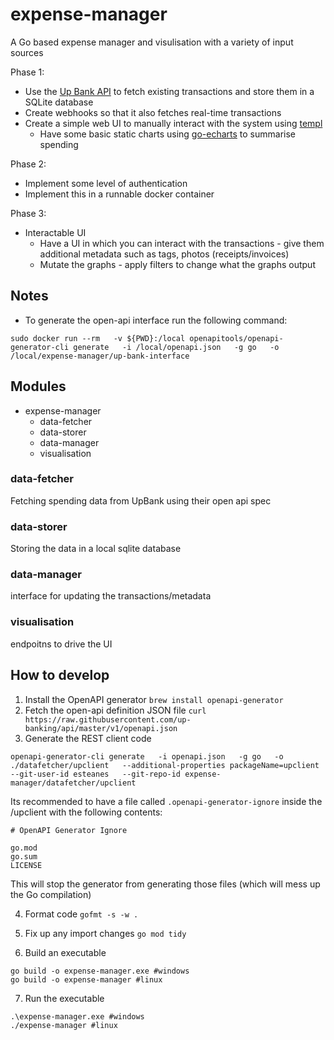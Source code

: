 # expense-manager
A Go based expense manager and visulisation with a variety of input sources

Phase 1:
* Use the [Up Bank API](https://github.com/up-banking/api) to fetch existing transactions and store them in a SQLite database
* Create webhooks so that it also fetches real-time transactions
* Create a simple web UI to manually interact with the system using [templ](https://github.com/a-h/templ)
    * Have some basic static charts using [go-echarts](https://github.com/go-echarts/go-echarts) to summarise spending

Phase 2:
* Implement some level of authentication
* Implement this in a runnable docker container

Phase 3:
* Interactable UI
    * Have a UI in which you can interact with the transactions - give them additional metadata such as tags, photos (receipts/invoices)
    * Mutate the graphs - apply filters to change what the graphs output


## Notes

* To generate the open-api interface run the following command: 
```
sudo docker run --rm   -v ${PWD}:/local openapitools/openapi-generator-cli generate   -i /local/openapi.json   -g go   -o /local/expense-manager/up-bank-interface
```



## Modules

* expense-manager
    * data-fetcher
    * data-storer
    * data-manager
    * visualisation

### data-fetcher
Fetching spending data from UpBank using their open api spec

### data-storer
Storing the data in a local sqlite database

### data-manager
interface for updating the transactions/metadata

### visualisation
endpoitns to drive the UI


## How to develop

1. Install the OpenAPI generator
`brew install openapi-generator`
2. Fetch the open-api definition JSON file
`curl https://raw.githubusercontent.com/up-banking/api/master/v1/openapi.json`
3. Generate the REST client code
```
openapi-generator-cli generate   -i openapi.json   -g go   -o ./datafetcher/upclient   --additional-properties packageName=upclient   --git-user-id esteanes   --git-repo-id expense-manager/datafetcher/upclient
```
Its recommended to have a file called `.openapi-generator-ignore` inside the /upclient with the following contents:
```
# OpenAPI Generator Ignore

go.mod
go.sum
LICENSE
```
This will stop the generator from generating those files (which will mess up the Go compilation)


4. Format code
`gofmt -s -w .`

5. Fix up any import changes
`go mod tidy`

6. Build an executable
```
go build -o expense-manager.exe #windows
go build -o expense-manager #linux
```

7. Run the executable
```
.\expense-manager.exe #windows
./expense-manager #linux
```
